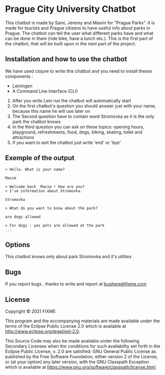 # Prague City University Chatbot

This chatbot is made by Sami, Jeremy and Maxim for "Prague Parks". It is made for tourists and Prague citizens to have useful info about parks in Prague. The chatbot can tell the user what different parks have and what can be done in them (ride bike, have a lunch etc.). This is the first part of the chatbot, that will be built upon in the next part of the project.


## Installation and how to use the chatbot
We have used clojure to write this chatbot and you need to install theses components :

- Leiningen
- A Command Line Interface (CLI)
 
1) After you write Lein run the chatbot will automatically start
2) On the first chatbot's question you should answer just with your name, because this name he will use later on
3) The Second question have to contain word Stromovka as it is the only park the chatbot knows
4) In the third question you can ask on these topics: opening hours, playground, refreshments, food, dogs, biking, skating, toilet and attractions
5) If you want to exit the chatbot just write 'end' or 'bye'

## Exemple of the output
```
> Hello. What is your name?

Maxim

> Welcome back  Maxim ! How are you?
> I've information about Stromovka.

Stromovka

> What do you want to know about the park?

are dogs allowed

> For dogs : yes pets are allowed at the park
...
```
## Options

This chatbot knows only about park Stromovka and it's utilites


## Bugs 

If you report bugs , thanks to write and report at bughere@fixme.com


## License

Copyright © 2021 FIXME

This program and the accompanying materials are made available under the
terms of the Eclipse Public License 2.0 which is available at
http://www.eclipse.org/legal/epl-2.0.

This Source Code may also be made available under the following Secondary
Licenses when the conditions for such availability set forth in the Eclipse
Public License, v. 2.0 are satisfied: GNU General Public License as published by
the Free Software Foundation, either version 2 of the License, or (at your
option) any later version, with the GNU Classpath Exception which is available
at https://www.gnu.org/software/classpath/license.html.
